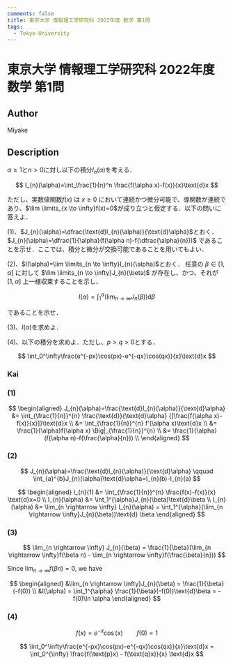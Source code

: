 ```yaml
---
comments: false
title: 東京大学 情報理工学研究科 2022年度 数学 第1問
tags:
  - Tokyo-University
---
```

# 東京大学 情報理工学研究科 2022年度 数学 第1問

## **Author**
Miyake

## **Description**
$\alpha\ge 1$と$n>0$に対し以下の積分$I_{n}(\alpha)$を考える．

$$
I_{n}(\alpha)=\int_\frac{1}{n}^n \frac{f(\alpha x)-f(x)}{x}\text{d}x
$$

ただし、実数値関数$f(x)$ は $x \ge 0$
において連続かつ微分可能で、導関数が連続であり、$\lim \limits_{x \to \infty}f(x)=0$が成り立つと仮定する．以下の問いに答えよ．

(1)、$J_{n}(\alpha)=\dfrac{\text{d}I_{n}(\alpha)}{\text{d}\alpha}$とおく．
$J_{n}(\alpha)=\dfrac{1}{\alpha}(f(\alpha n)-f(\dfrac{\alpha}{n}))$ であることを示せ．ここでは、積分と微分が交換可能であることを用いてもよい．

(2)、$I(\alpha)=\lim \limits_{n \to \infty}I_{n}(\alpha)$とおく．
任意の $\beta \in [1,\alpha]$ に対して $\lim \limits_{n \to \infty}J_{n}(\beta)$ が存在し、かつ、それが $[1,\alpha]$ 上一様収束することを示し、

$$
I(\alpha)=\int_1^\alpha(\lim_{n \to \infty}J_{n}(\beta))\text{d}\beta
$$

であることを示せ．

(3)、$I(\alpha)$を求めよ．

(4)、以下の積分を求めよ．ただし、$p>q>0$とする．

$$
\int_0^\infty\frac{e^{-px}\cos(px)-e^{-qx}\cos(qx)}{x}\text{d}x
$$

### **Kai**
### (1)

$$
\begin{aligned}
J_{n}(\alpha)=\frac{\text{d}I_{n}(\alpha)}{\text{d}\alpha}
&= \int_{\frac{1}{n}}^{n} \frac{\text{d}}{\text{d}\alpha} {[\frac{f(\alpha x)-f(x)}{x}]}\text{d}x \\
&= \int_{\frac{1}{n}}^{n} f'(\alpha x)\text{d}x \\
&= \frac{1}{\alpha}f(\alpha x) \Big|_{\frac{1}{n}}^{n} \\
&= \frac{1}{\alpha}(f(\alpha n)-f(\frac{\alpha}{n})) \\
\end{aligned}
$$

### (2)

$$
J_{n}(\alpha)=\frac{\text{d}I_{n}(\alpha)}{\text{d}\alpha} \qquad
\int_{a}^{b}J_{n}(\alpha)\text{d}\alpha=I_{n}(b)-I_{n}(a)
$$

$$
\begin{aligned}
I_{n}(1) &= \int_{\frac{1}{n}}^{n} \frac{f(x)-f(x)}{x} \text{d}x=0 \\
I_{n}(\alpha) &= \int_1^{\alpha}J_{n}(\beta)\text{d}\beta \\
I_{n}(\alpha) &= \lim_{n \rightarrow \infty} I_{n}(\alpha) = \int_1^{\alpha}(\lim_{n \rightarrow \infty}J_{n}(\beta))\text{d} \beta
\end{aligned}
$$

### (3)

$$
\lim_{n \rightarrow \infty} J_{n}(\beta) = \frac{1}{\beta}(\lim_{n \rightarrow \infty}f(\beta n) - \lim_{n \rightarrow \infty}f(\frac{\beta}{n}))
$$

Since $\lim_{n \rightarrow \infty}f(\beta n) = 0$, we have

$$
\begin{aligned}
&\lim_{n \rightarrow \infty}J_{n}(\beta) = \frac{1}{\beta}(-f(0)) \\
&I(\alpha) = \int_1^{\alpha} \frac{1}{\beta}(-f(0))\text{d}\beta = -f(0)\ln \alpha
\end{aligned}
$$

### (4)

$$
f(x)=e^{-x} \cos(x) \qquad f(0) = 1
$$

$$
\int_0^\infty\frac{e^{-px}\cos(px)-e^{-qx}\cos(qx)}{x}\text{d}x = \int_0^{\infty} \frac{f(\text{p}x) - f(\text{q}x)}{x} \text{d}x
$$